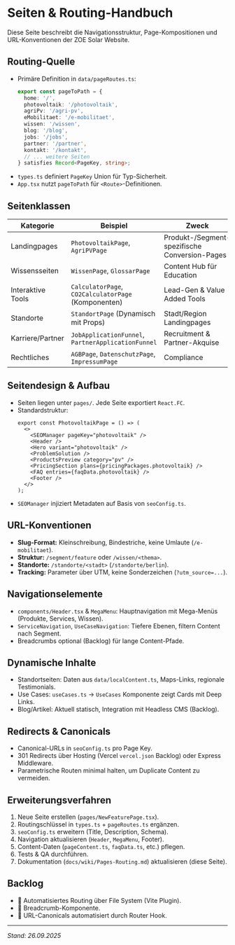 # Seiten & Routing-Handbuch

Diese Seite beschreibt die Navigationsstruktur, Page-Kompositionen und URL-Konventionen der ZOE Solar Website.

## Routing-Quelle

- Primäre Definition in `data/pageRoutes.ts`:
  ```ts
  export const pageToPath = {
    home: '/',
    photovoltaik: '/photovoltaik',
    agriPv: '/agri-pv',
    eMobilitaet: '/e-mobilitaet',
    wissen: '/wissen',
    blog: '/blog',
    jobs: '/jobs',
    partner: '/partner',
    kontakt: '/kontakt',
    // ... weitere Seiten
  } satisfies Record<PageKey, string>;
  ```
- `types.ts` definiert `PageKey` Union für Typ-Sicherheit.
- `App.tsx` nutzt `pageToPath` für `<Route>`-Definitionen.

## Seitenklassen

| Kategorie | Beispiel | Zweck |
| --- | --- | --- |
| Landingpages | `PhotovoltaikPage`, `AgriPVPage` | Produkt-/Segment-spezifische Conversion-Pages |
| Wissensseiten | `WissenPage`, `GlossarPage` | Content Hub für Education |
| Interaktive Tools | `CalculatorPage`, `CO2CalculatorPage` (Komponenten) | Lead-Gen & Value Added Tools |
| Standorte | `StandortPage` (Dynamisch mit Props) | Stadt/Region Landingpages |
| Karriere/Partner | `JobApplicationFunnel`, `PartnerApplicationFunnel` | Recruitment & Partner-Akquise |
| Rechtliches | `AGBPage`, `DatenschutzPage`, `ImpressumPage` | Compliance |

## Seitendesign & Aufbau

- Seiten liegen unter `pages/`. Jede Seite exportiert `React.FC`.
- Standardstruktur:
  ```tsx
  export const PhotovoltaikPage = () => (
    <>
      <SEOManager pageKey="photovoltaik" />
      <Header />
      <Hero variant="photovoltaik" />
      <ProblemSolution />
      <ProductsPreview category="pv" />
      <PricingSection plans={pricingPackages.photovoltaik} />
      <FAQ entries={faqData.photovoltaik} />
      <Footer />
    </>
  );
  ```
- `SEOManager` injiziert Metadaten auf Basis von `seoConfig.ts`.

## URL-Konventionen

- **Slug-Format:** Kleinschreibung, Bindestriche, keine Umlaute (`/e-mobilitaet`).
- **Struktur:** `/segment/feature` oder `/wissen/<thema>`.
- **Standorte:** `/standorte/<stadt>` (`/standorte/berlin`).
- **Tracking:** Parameter über UTM, keine Sonderzeichen (`?utm_source=...`).

## Navigationselemente

- `components/Header.tsx` & `MegaMenu`: Hauptnavigation mit Mega-Menüs (Produkte, Services, Wissen).
- `ServiceNavigation`, `UseCaseNavigation`: Tiefere Ebenen, filtern Content nach Segment.
- Breadcrumbs optional (Backlog) für lange Content-Pfade.

## Dynamische Inhalte

- Standortseiten: Daten aus `data/localContent.ts`, Maps-Links, regionale Testimonials.
- Use Cases: `useCases.ts` -> `UseCases` Komponente zeigt Cards mit Deep Links.
- Blog/Artikel: Aktuell statisch, Integration mit Headless CMS (Backlog).

## Redirects & Canonicals

- Canonical-URLs in `seoConfig.ts` pro Page Key.
- 301 Redirects über Hosting (Vercel `vercel.json` Backlog) oder Express Middleware.
- Parametrische Routen minimal halten, um Duplicate Content zu vermeiden.

## Erweiterungsverfahren

1. Neue Seite erstellen (`pages/NewFeaturePage.tsx`).
2. Routingschlüssel in `types.ts` + `pageRoutes.ts` ergänzen.
3. `seoConfig.ts` erweitern (Title, Description, Schema).
4. Navigation aktualisieren (`Header`, `MegaMenu`, Footer).
5. Content-Daten (`pageContent.ts`, `faqData.ts`, etc.) pflegen.
6. Tests & QA durchführen.
7. Dokumentation (`docs/wiki/Pages-Routing.md`) aktualisieren (diese Seite).

## Backlog

- 🔄 Automatisiertes Routing über File System (Vite Plugin).
- 🔄 Breadcrumb-Komponente.
- 🔄 URL-Canonicals automatisiert durch Router Hook.

---
_Stand: 26.09.2025_